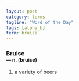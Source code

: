```yaml
---
layout: post
category: terms
tagline: "Word of the Day"
tags: [alpha_b]
term: bruise
---
```


<h3>Bruise<br/> <small>&mdash; n. (bruise)</small></h3>
<p><ol>
<li>a variety of beers</li>
</ol></p>
